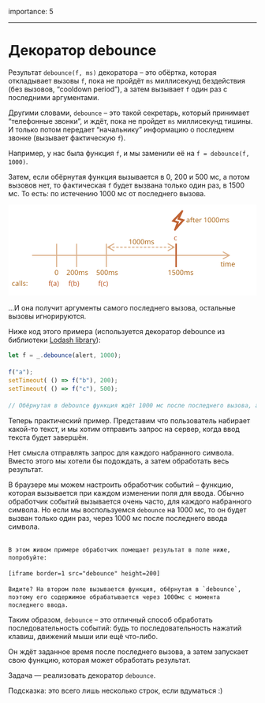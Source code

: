 importance: 5

---

# Декоратор debounce

Результат `debounce(f, ms)` декоратора – это обёртка, которая откладывает вызовы `f`, пока не пройдёт `ms` миллисекунд бездействия (без вызовов, “cooldown period”), а затем вызывает `f` один раз с последними аргументами.

Другими словами, `debounce` – это такой секретарь, который принимает  “телефонные звонки”, и ждёт, пока не пройдет `ms` миллисекунд тишины. И только потом передает “начальнику” информацию о последнем звонке (вызывает фактическую `f`).

Например, у нас была функция `f`, и мы заменили её на `f = debounce(f, 1000)`.

Затем, если обёрнутая функция вызывается в 0, 200 и 500 мс, а потом вызовов нет, то фактическая `f` будет вызвана только один раз, в 1500 мс. То есть: по истечению 1000 мс от последнего вызова.

![](debounce.svg)

...И она получит аргументы самого последнего вызова, остальные вызовы игнорируются.

Ниже код этого примера (используется декоратор debounce из библиотеки [Lodash library](https://lodash.com/docs/4.17.15#debounce)):

```js no-beautify
let f = _.debounce(alert, 1000);

f("a");
setTimeout( () => f("b"), 200);
setTimeout( () => f("c"), 500);

// Обёрнутая в debounce функция ждёт 1000 мс после последнего вызова, а затем запускает: alert("c")
```

Теперь практический пример. Представим что пользователь набирает какой-то текст, и мы хотим отправить запрос на сервер, когда ввод текста будет завершён.

Нет смысла отправлять запрос для каждого набранного символа. Вместо этого мы хотели бы подождать, а затем обработать весь результат.

В браузере мы можем настроить обработчик событий – функцию, которая вызывается при каждом изменении поля для ввода. Обычно обработчик событий вызывается очень часто, для каждого набранного символа. Но если мы воспользуемся `debounce` на 1000 мс, то он будет вызван только один раз, через 1000 мс после последнего ввода символа.

```online

В этом живом примере обработчик помещает результат в поле ниже, попробуйте:

[iframe border=1 src="debounce" height=200]

Видите? На втором поле вызывается функция, обёрнутая в `debounce`, поэтому его содержимое обрабатывается через 1000мс с момента последнего ввода.
```

Таким образом, `debounce` – это отличный способ обработать последовательность событий: будь то последовательность нажатий клавиш, движений мыши или ещё что-либо.

Он ждёт заданное время после последнего вызова, а затем запускает свою функцию, которая может обработать результат.

Задача — реализовать декоратор `debounce`.

Подсказка: это всего лишь несколько строк, если вдуматься :)
